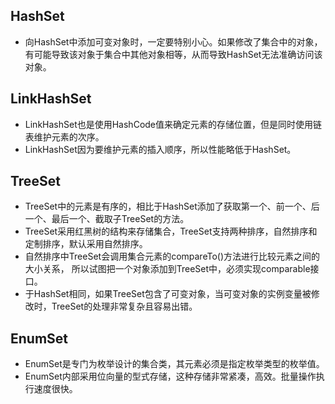 ## HashSet
* 向HashSet中添加可变对象时，一定要特别小心。如果修改了集合中的对象，
有可能导致该对象于集合中其他对象相等，从而导致HashSet无法准确访问该对象。
## LinkHashSet
* LinkHashSet也是使用HashCode值来确定元素的存储位置，但是同时使用链表维护元素的次序。
* LinkHashSet因为要维护元素的插入顺序，所以性能略低于HashSet。
## TreeSet
* TreeSet中的元素是有序的，相比于HashSet添加了获取第一个、前一个、后一个、最后一个、截取子TreeSet的方法。
* TreeSet采用红黑树的结构来存储集合，TreeSet支持两种排序，自然排序和定制排序，默认采用自然排序。
* 自然排序中TreeSet会调用集合元素的compareTo()方法进行比较元素之间的大小关系，
所以试图把一个对象添加到TreeSet中，必须实现comparable接口。
* 于HashSet相同，如果TreeSet包含了可变对象，当可变对象的实例变量被修改时，TreeSet的处理非常复杂且容易出错。
## EnumSet
* EnumSet是专门为枚举设计的集合类，其元素必须是指定枚举类型的枚举值。
* EnumSet内部采用位向量的型式存储，这种存储非常紧凑，高效。批量操作执行速度很快。